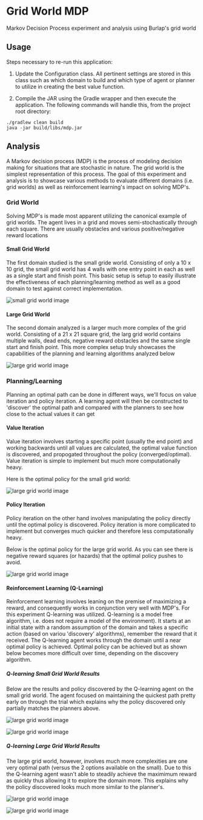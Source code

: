 # Grid World MDP
Markov Decision Process experiment and analysis using Burlap's grid world


## Usage
Steps necessary to re-run this application:

  1. Update the Configuration class.  All pertinent settings are stored in this class such as which
  domain to build and which type of agent or planner to utilize in creating the best value function.
  
  2. Compile the JAR using the Gradle wrapper and then execute the application.  The following 
  commands will handle this, from the project root directory:
  
  ```
  ./gradlew clean build
  java -jar build/libs/mdp.jar
  ```


## Analysis
A Markov decision process (MDP) is the process of modeling decision making for situations that are 
stochastic in nature.  The grid world is the simplest representation of this process.  The goal 
of this experiment and analysis is to showcase various methods to evaluate different domains (i.e. 
grid worlds) as well as reinforcement learning's impact on solving MDP's.

### Grid World
Solving MDP's is made most apparent utilizing the canonical example of grid worlds.  The agent lives
in a grid and moves semi-stochastically through each square.  There are usually obstacles and 
various positive/negative reward locations

#### Small Grid World
The first domain studied is the small gride world.  Consisting of only a 10 x 10 grid, the small 
grid world has 4 walls with one entry point in each as well as a single start and finish point. 
This basic setup is setup to easily illustrate the effectiveness of each planning/learning method 
as well as a good domain to test against correct implementation.

![small grid world image](resources/gws.png)

#### Large Grid World
The second domain analyzed is a larger much more complex of the grid world.  Consisting of a 
21 x 21 square grid, the larg grid world contains multiple walls, dead ends, negative reward 
obstacles and the same single start and finish point.  This more complex setup truly showcases
the capabilities of the planning and learning algorithms analyzed below

![large grid world image](resources/gwl.png)

### Planning/Learning
Planning an optimal path can be done in different ways, we'll focus on value iteration and policy
iteration.  A learning agent will then be constructed to 'discover' the optimal path and compared
with the planners to see how close to the actual values it can get

#### Value Iteration
Value iteration involves starting a specific point (usually the end point) and working backwards
until all values are calculated, the optimal value function is discovered, and propogated 
throughout the policy (converged/optimal).  Value iteration is simple to implement but much more
computationally heavy.

Here is the optimal policy for the small grid world:

![large grid world image](resources/policy-gws.png)


#### Policy Iteration
Policy iteration on the other hand involves manipulating the policy directly until the optimal 
policy is discovered.  Policy iteration is more complicated to implement but converges much quicker
and therefore less computationally heavy.

Below is the optimal policy for the large grid world.  As you can see there is negative reward 
squares (or hazards) that the optimal policy pushes to avoid.

![large grid world image](resources/policy-gwl.png)

#### Reinforcement Learning (Q-Learning)
Reinforcement learning involves leaning on the premise of maximizing a reward, and consequently 
works in conjunction very well with MDP's.  For this experiment Q-learning was utilized.  Q-learning
is a model free algorithm, i.e. does not require a model of the environment).  It starts at an 
initial state with a random assumption of the domain and takes a specific action (based on variou
'discovery' algorithms), remember the reward that it received.  The Q-learning agent works through
the domain until a near optimal policy is achieved.  Optimal policy can be achieved but as shown
below becomes more difficult over time, depending on the discovery algorithm. 

##### Q-learning Small Grid World Results

Below are the results and policy discovered by the Q-learning agent on the small grid world.  The 
agent focused on maintaining the quickest path pretty early on through the trial which explains
why the policy discovered only partially matches the planners above.

![large grid world image](resources/reward-gws.png)

![large grid world image](resources/q-policy-gws.png)

##### Q-learning Large Grid World Results

The large grid world, however, involves much more complexities are one very optimal path (versus
the 2 options available on the small).  Due to this the Q-learning agent wasn't able to steadily
achieve the maximimum reward as quickly thus allowing it to explore the domain more.  This explains
why the policy discovered looks much more similar to the planner's.

![large grid world image](resources/reward-gwl.png)

![large grid world image](resources/q-policy-gwl.png)


